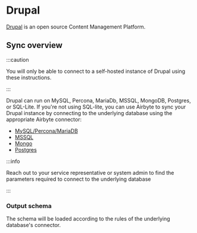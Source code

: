 # Drupal

[Drupal](https://www.drupal.org) is an open source Content Management Platform.

## Sync overview

:::caution

You will only be able to connect to a self-hosted instance of Drupal using these instructions.

:::

Drupal can run on MySQL, Percona, MariaDb, MSSQL, MongoDB, Postgres, or SQL-Lite. If you're not using SQL-lite, you can use Airbyte to sync your Drupal instance by connecting to the underlying database using the appropriate Airbyte connector:

- [MySQL/Percona/MariaDB](mysql.md)
- [MSSQL](mssql.md)
- [Mongo](mongodb-v2.md)
- [Postgres](postgres.md)

:::info

Reach out to your service representative or system admin to find the parameters required to connect to the underlying database

:::

### Output schema

The schema will be loaded according to the rules of the underlying database's connector.
